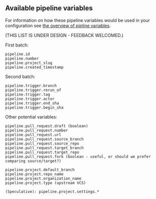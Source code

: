 ## Available pipeline variables

For information on how these pipeline variables would be used in your configuration see [the overview of pipline variables](pipeline_variables_overview.md).


(THIS LIST IS UNDER DESIGN - FEEDBACK WELCOMED.)

First batch:
```
pipeline.id
pipeline.number
pipeline.project_slug
pipeline.created_timestamp
```

Second batch:
```
pipeline.trigger.branch
pipeline.trigger.rerun_of
pipeline.trigger.tag
pipeline.trigger.actor
pipeline.trigger.end_sha
pipeline.trigger.begin_sha
```

Other potential variables:
```
pipeline.pull_request.draft (boolean)
pipeline.pull_request.number
pipeline.pull_request.url
pipeline.pull_request.source_branch
pipeline.pull_request.source_repo
pipeline.pull_request.target_branch
pipeline.pull_request.target_repo
pipeline.pull_request.fork (boolean - useful, or should we prefer comparing source/target?)

pipeline.project.default_branch
pipeline.project.repo_name
pipeline.project.organization_name
pipeline.project.type (upstream VCS)

(Speculative): pipeline.project.settings.*
```
